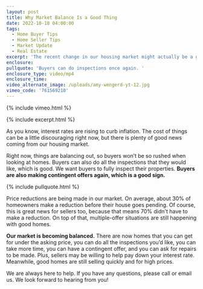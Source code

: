```yaml
---
layout: post
title: Why Market Balance Is a Good Thing
date: 2022-10-18 04:00:00
tags:
  - Home Buyer Tips
  - Home Seller Tips
  - Market Update
  - Real Estate
excerpt: 'The recent change in our housing market might actually be a good thing. '
enclosure:
pullquote: 'Buyers can do inspections once again. '
enclosure_type: video/mp4
enclosure_time:
video_alternate_image: /uploads/amy-wengerd-yt-12.jpg
vimeo_code: '761569210'
---
```

{% include vimeo.html %}

{% include excerpt.html %}

As you know, interest rates are rising to curb inflation. The cost of things can be a little discouraging right now, but there is plenty of good news coming from our housing market.

Right now, things are balancing out, so buyers won’t be so rushed when looking at homes. Buyers can also do all the inspections that they would like, which is good. We want buyers to fully inspect their properties. **Buyers are also making contingent offers again, which is a good sign.**

{% include pullquote.html %}

Price reductions are being made in our market. On average, about 30% of homeowners make a reduction before their house goes pending. Of course, this is great news for sellers too, because that means 70% didn't have to make a reduction. On top of that, multiple-offer situations are still happening with good homes.&nbsp;

**Our market is becoming balanced.** There are now homes that you can get for under the asking price, you can do all the inspections you’d like, you can take more time, you can have a contingent offer, and you can ask for repairs to be made. Plus, sellers may be willing to help pay down your interest rate. Meanwhile, good homes are still selling quickly and for high prices.&nbsp;

We are always here to help. If you have any questions, please call or email us. We look forward to hearing from you\!